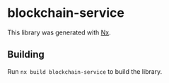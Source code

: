 # blockchain-service

This library was generated with [Nx](https://nx.dev).

## Building

Run `nx build blockchain-service` to build the library.
